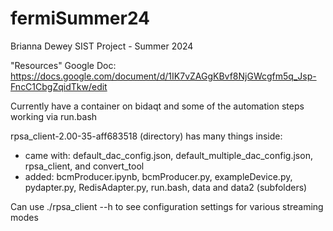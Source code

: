 # fermiSummer24
Brianna Dewey
SIST Project - Summer 2024

"Resources" Google Doc: https://docs.google.com/document/d/1IK7vZAGgKBvf8NjGWcgfm5q_Jsp-FncC1CbgZqidTkw/edit

Currently have a container on bidaqt and some of the automation steps working via run.bash

rpsa_client-2.00-35-aff683518 (directory) has many things inside: 
- came with: default_dac_config.json, default_multiple_dac_config.json, rpsa_client, and convert_tool
- added: bcmProducer.ipynb, bcmProducer.py, exampleDevice.py, pydapter.py, RedisAdapter.py, run.bash, data and data2 (subfolders)

Can use ./rpsa_client --h to see configuration settings for various streaming modes

